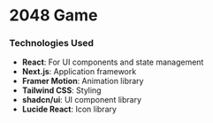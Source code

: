 # 2048 Game

### Technologies Used

- **React**: For UI components and state management
- **Next.js**: Application framework
- **Framer Motion**: Animation library
- **Tailwind CSS**: Styling
- **shadcn/ui**: UI component library
- **Lucide React**: Icon library

